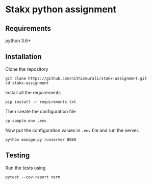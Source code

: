 # Stakx python assignment

## Requirements
python 3.6+


## Installation

Clone the repository
```
git clone https://github.com/nithinmurali/stakx-assignment.git
cd stakx-assignment
```

Install all the requirements
```
pip install -r requirements.txt
```

Then create the configuration file

```
cp sample.env .env
```

Now put the configuration values in `.env` file and run the server.

```
python manage.py runserver 8080
```

## Testing

Run the tests using

```
pytest --cov-report term
```
